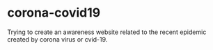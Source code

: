 # corona-covid19
Trying to create an awareness website related to the recent epidemic created by corona virus or cvid-19.
